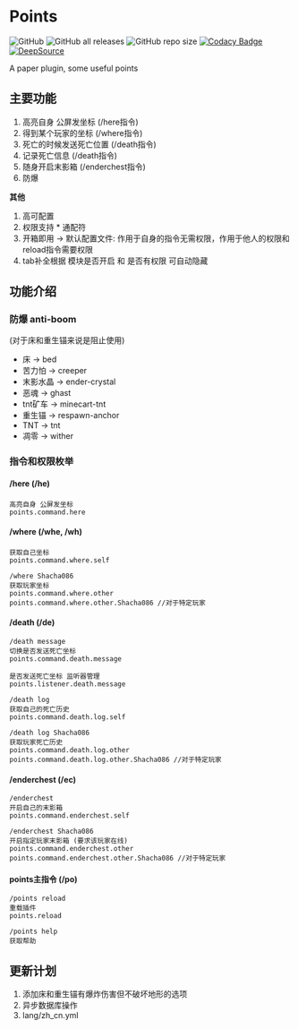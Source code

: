 # Points

![GitHub](https://img.shields.io/github/license/HowieHz/Points)
![GitHub all releases](https://img.shields.io/github/downloads/HowieHz/Points/total)
![GitHub repo size](https://img.shields.io/github/repo-size/HowieHz/Points)
[![Codacy Badge](https://app.codacy.com/project/badge/Grade/6514d15bcda04c4db6ef136204282a46)](https://www.codacy.com/gh/HowieHz/Points/dashboard?utm_source=github.com&amp;utm_medium=referral&amp;utm_content=HowieHz/Points&amp;utm_campaign=Badge_Grade)
[![DeepSource](https://deepsource.io/gh/HowieHz/Points.svg/?label=active+issues&show_trend=true&token=BsdaFuwaOvvqaAa8w-r7YmmN)](https://deepsource.io/gh/HowieHz/Points/?ref=repository-badge)

A paper plugin, some useful points

## 主要功能

1.  高亮自身 公屏发坐标 (/here指令)
2.  得到某个玩家的坐标 (/where指令)
3.  死亡的时候发送死亡位置 (/death指令)
4.  记录死亡信息 (/death指令)
5.  随身开启末影箱 (/enderchest指令)
6.  防爆

**其他**

1.  高可配置
2.  权限支持 * 通配符
3.  开箱即用 -> 默认配置文件: 作用于自身的指令无需权限，作用于他人的权限和reload指令需要权限
4.  tab补全根据 模块是否开启 和 是否有权限 可自动隐藏

## 功能介绍

### 防爆 anti-boom

(对于床和重生锚来说是阻止使用)

*   床 -> bed
*   苦力怕 -> creeper
*   末影水晶 -> ender-crystal
*   恶魂 -> ghast
*   tnt矿车 -> minecart-tnt
*   重生锚 -> respawn-anchor
*   TNT -> tnt
*   凋零 -> wither

### 指令和权限枚举

#### /here (/he)

    高亮自身 公屏发坐标
    points.command.here

#### /where (/whe, /wh)

    获取自己坐标
    points.command.where.self
    
    /where Shacha086
    获取玩家坐标
    points.command.where.other
    points.command.where.other.Shacha086 //对于特定玩家

#### /death (/de)

    /death message
    切换是否发送死亡坐标
    points.command.death.message

    是否发送死亡坐标 监听器管理
    points.listener.death.message
    
    /death log
    获取自己的死亡历史
    points.command.death.log.self

    /death log Shacha086
    获取玩家死亡历史
    points.command.death.log.other
    points.command.death.log.other.Shacha086 //对于特定玩家

#### /enderchest (/ec)

    /enderchest
    开启自己的末影箱
    points.command.enderchest.self

    /enderchest Shacha086
    开启指定玩家末影箱 (要求该玩家在线)
    points.command.enderchest.other
    points.command.enderchest.other.Shacha086 //对于特定玩家

#### points主指令 (/po)

    /points reload
    重载插件
    points.reload

    /points help
    获取帮助

## 更新计划

1.  添加床和重生锚有爆炸伤害但不破坏地形的选项
2.  异步数据库操作
3.  lang/zh_cn.yml
